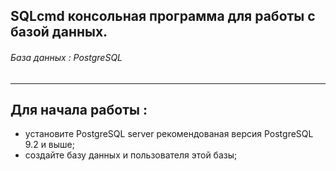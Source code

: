 ## SQLcmd консольная программа для работы с базой данных.


###### База данных : PostgreSQL
___

Для начала работы :
------------------------------------------------------------------------
 - установите PostgreSQL server рекомендованая версия PostgreSQL 9.2 и выше;
 - создайте базу данных и пользователя этой базы;

